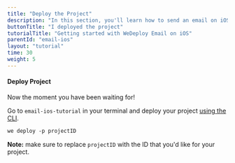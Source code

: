 ```yaml
---
title: "Deploy the Project"
description: "In this section, you'll learn how to send an email on iOS using the WeDeploy API Client."
buttonTitle: "I deployed the project"
tutorialTitle: "Getting started with WeDeploy Email on iOS"
parentId: "email-ios"
layout: "tutorial"
time: 30
weight: 5
---
```


#### Deploy Project

Now the moment you have been waiting for!

Go to `email-ios-tutorial` in your terminal and deploy your project [using the CLI](/docs/intro/using-the-command-line/).

```xml
we deploy -p projectID
```

**Note:** make sure to replace `projectID` with the ID that you'd like for your project.


